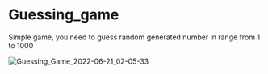 # Guessing_game
Simple game, you need to guess random generated number in range from 1 to 1000

![Guessing_Game_2022-06-21_02-05-33](https://user-images.githubusercontent.com/58466544/175924355-5eeae39f-30b1-472f-833e-fdea5887f75d.png)
